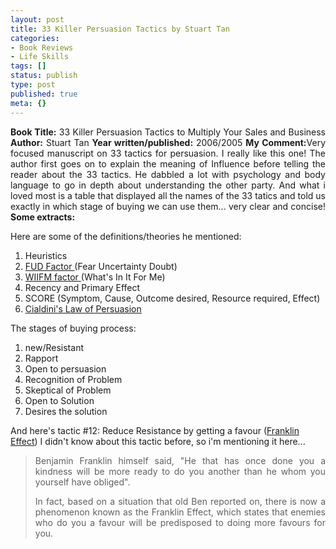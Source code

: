 ```yaml
---
layout: post
title: 33 Killer Persuasion Tactics by Stuart Tan
categories:
- Book Reviews
- Life Skills
tags: []
status: publish
type: post
published: true
meta: {}
---
```

<p align="justify"><strong>Book Title:</strong> 33 Killer Persuasion Tactics to Multiply Your Sales and Business
<strong>Author:</strong> Stuart Tan
<strong>Year written/published:</strong> 2006/2005
<strong>My Comment:</strong>Very focused manuscript on 33 tactics for persuasion. I really like this one! The author first goes on to explain the meaning of Influence before telling the reader about the 33 tactics. He dabbled a lot with psychology and body language to go in depth about understanding the other party. And what i loved most is a table that displayed all the names of the 33 tatics and told us exactly in which stage of buying we can use them... very clear and concise!
<strong>Some extracts:</strong>

Here are some of the definitions/theories he mentioned:
<ol>
	<li>Heuristics</li>
	<li><a href="http://www.answers.com/topic/fud-factor">FUD Factor </a>(Fear Uncertainty Doubt)</li>
	<li><a href="http://www.chacocanyon.com/pointlookout/030813.shtml">WIIFM factor </a>(What's In It For Me)</li>
	<li>Recency and Primary Effect</li>
	<li>SCORE (Symptom, Cause, Outcome desired, Resource required, Effect)</li>
	<li><a href="http://mediationmindset.blogspot.com/2007/02/negotiation-and-laws-of-persuasion.html">Cialdini's Law of Persuasion</a></li>
</ol>
The stages of buying process:
<ol>
	<li>new/Resistant</li>
	<li>Rapport</li>
	<li>Open to persuasion</li>
	<li>Recognition of Problem</li>
	<li>Skeptical of Problem</li>
	<li>Open to Solution</li>
	<li>Desires the solution</li>
</ol>
And here's tactic #12: Reduce Resistance by getting a favour (<a href="http://en.wikipedia.org/wiki/Ben_Franklin_Effect">Franklin Effect</a>) I didn't know about this tactic before, so i'm mentioning it here...
<blockquote>
<p align="justify">Benjamin Franklin himself said, "He that has once done you a kindness will be more ready to do you another than he whom you yourself have obliged".</p>
<p align="justify">In fact, based on a situation that old Ben reported on, there is now a phenomenon known as the Franklin Effect, which states that enemies who do you a favour will be predisposed to doing more favours for you.</p>
</blockquote>
